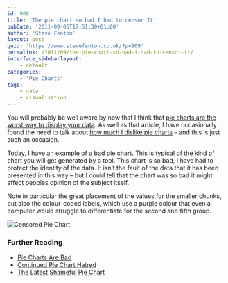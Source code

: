 ```yaml
---
id: 909
title: 'The pie chart so bad I had to censor It'
pubDate: '2011-09-05T17:51:30+01:00'
author: 'Steve Fenton'
layout: post
guid: 'https://www.stevefenton.co.uk/?p=909'
permalink: /2011/09/the-pie-chart-so-bad-i-had-to-censor-it/
interface_sidebarlayout:
    - default
categories:
    - 'Pie Charts'
tags:
    - data
    - visualisation
---
```


You will probably be well aware by now that I think that [pie charts are the worst way to display your data](https://www.stevefenton.co.uk/2009/04/pie-charts-are-bad/). As well as that article, I have occasionally found the need to talk about [how much I dislike pie charts](https://www.stevefenton.co.uk/2010/12/Continued-Pie-Chart-Hatred/) – and this is just such an occasion.

Today, I have an example of a bad pie chart. This is typical of the kind of chart you will get generated by a tool. This chart is so bad, I have had to protect the identity of the data. It isn’t the fault of the data that it has been presented in this way – but I could tell that the chart was so bad it might affect peoples opinion of the subject itself.

Note in particular the great placement of the values for the smaller chunks, but also the colour-coded labels, which use a purple colour that even a computer would struggle to differentiate for the second and fifth group.

![Censored Pie Chart](https://www.stevefenton.co.uk/wp-content/uploads/2015/07/piechartdisgust.png)

### Further Reading

- [Pie Charts Are Bad](https://www.stevefenton.co.uk/2009/04/pie-charts-are-bad/)
- [Continued Pie Chart Hatred](https://www.stevefenton.co.uk/2010/12/Continued-Pie-Chart-Hatred/)
- [The Latest Shameful Pie Chart](https://www.stevefenton.co.uk/2011/09/The-Latest-Shameful-Pie-Chart/)